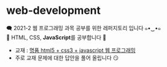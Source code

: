 # web-development

🗨️ 2021-2 웹 프로그래밍 과목 공부를 위한 레퍼지토리 입니다 ๑•‿•๑  
👀 HTML, CSS, **JavaScript**를 공부합니다 🤢

- 교재 : [명품 html5 + css3 + javascript 웹 프로그래밍](http://webprogramming.co.kr/)
- 주로 교재 문제에 대한 답안을 풀어 올립니다 😏
